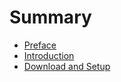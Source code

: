 # Summary

* [Preface](README.md)
* [Introduction](chapter1.md)
* [Download and Setup](preface.md)

